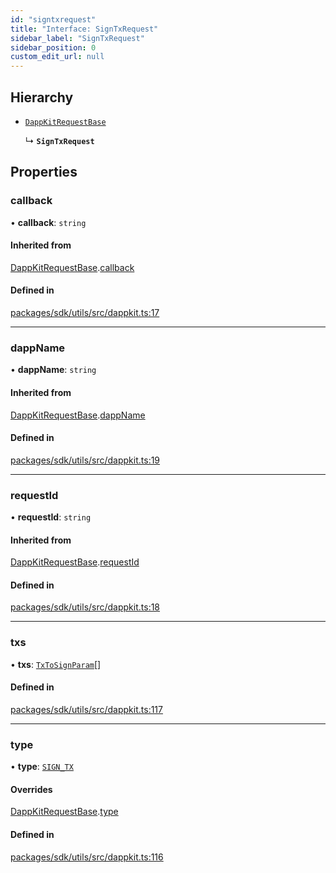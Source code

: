 ```yaml
---
id: "signtxrequest"
title: "Interface: SignTxRequest"
sidebar_label: "SignTxRequest"
sidebar_position: 0
custom_edit_url: null
---
```


## Hierarchy

- [`DappKitRequestBase`](dappkitrequestbase.md)

  ↳ **`SignTxRequest`**

## Properties

### callback

• **callback**: `string`

#### Inherited from

[DappKitRequestBase](dappkitrequestbase.md).[callback](dappkitrequestbase.md#callback)

#### Defined in

[packages/sdk/utils/src/dappkit.ts:17](https://github.com/celo-org/docs/blob/36f0e03d3/celo-monorepo/packages/sdk/utils/src/dappkit.ts#L17)

___

### dappName

• **dappName**: `string`

#### Inherited from

[DappKitRequestBase](dappkitrequestbase.md).[dappName](dappkitrequestbase.md#dappname)

#### Defined in

[packages/sdk/utils/src/dappkit.ts:19](https://github.com/celo-org/docs/blob/36f0e03d3/celo-monorepo/packages/sdk/utils/src/dappkit.ts#L19)

___

### requestId

• **requestId**: `string`

#### Inherited from

[DappKitRequestBase](dappkitrequestbase.md).[requestId](dappkitrequestbase.md#requestid)

#### Defined in

[packages/sdk/utils/src/dappkit.ts:18](https://github.com/celo-org/docs/blob/36f0e03d3/celo-monorepo/packages/sdk/utils/src/dappkit.ts#L18)

___

### txs

• **txs**: [`TxToSignParam`](txtosignparam.md)[]

#### Defined in

[packages/sdk/utils/src/dappkit.ts:117](https://github.com/celo-org/docs/blob/36f0e03d3/celo-monorepo/packages/sdk/utils/src/dappkit.ts#L117)

___

### type

• **type**: [`SIGN_TX`](../enums/dappkitrequesttypes.md#sign_tx)

#### Overrides

[DappKitRequestBase](dappkitrequestbase.md).[type](dappkitrequestbase.md#type)

#### Defined in

[packages/sdk/utils/src/dappkit.ts:116](https://github.com/celo-org/docs/blob/36f0e03d3/celo-monorepo/packages/sdk/utils/src/dappkit.ts#L116)
